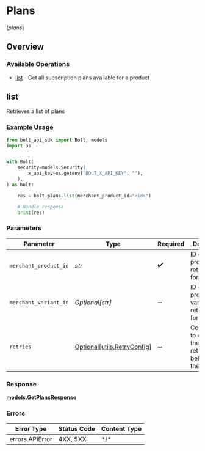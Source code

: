 # Plans
(*plans*)

## Overview

### Available Operations

* [list](#list) - Get all subscription plans available for a product

## list

Retrieves a list of plans

### Example Usage

<!-- UsageSnippet language="python" operationID="getPlans" method="get" path="/v1/subscriptions/plans" -->
```python
from bolt_api_sdk import Bolt, models
import os


with Bolt(
    security=models.Security(
        x_api_key=os.getenv("BOLT_X_API_KEY", ""),
    ),
) as bolt:

    res = bolt.plans.list(merchant_product_id="<id>")

    # Handle response
    print(res)

```

### Parameters

| Parameter                                                           | Type                                                                | Required                                                            | Description                                                         |
| ------------------------------------------------------------------- | ------------------------------------------------------------------- | ------------------------------------------------------------------- | ------------------------------------------------------------------- |
| `merchant_product_id`                                               | *str*                                                               | :heavy_check_mark:                                                  | ID of the product to retrieve plans for.                            |
| `merchant_variant_id`                                               | *Optional[str]*                                                     | :heavy_minus_sign:                                                  | ID of the product variant to retrieve plans for.                    |
| `retries`                                                           | [Optional[utils.RetryConfig]](../../models/utils/retryconfig.md)    | :heavy_minus_sign:                                                  | Configuration to override the default retry behavior of the client. |

### Response

**[models.GetPlansResponse](../../models/getplansresponse.md)**

### Errors

| Error Type      | Status Code     | Content Type    |
| --------------- | --------------- | --------------- |
| errors.APIError | 4XX, 5XX        | \*/\*           |